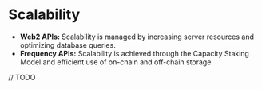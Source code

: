# Scalability

- **Web2 APIs:** Scalability is managed by increasing server resources and optimizing database queries.
- **Frequency APIs:** Scalability is achieved through the Capacity Staking Model and efficient use of on-chain and off-chain storage.

// TODO

